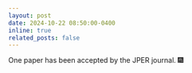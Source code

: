```yaml
---
layout: post
date: 2024-10-22 08:50:00-0400
inline: true
related_posts: false
---
```


One paper has been accepted by the JPER journal. :fireworks:
